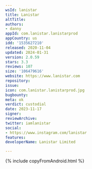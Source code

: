 ```yaml
---
wsId: lanistar
title: Lanistar
altTitle: 
authors:
- danny
appId: com.lanistar.lanistarprod
appCountry: us
idd: '1535627210'
released: 2020-11-04
updated: 2024-01-31
version: 2.0.59
stars: 3.3
reviews: 107
size: '106479616'
website: https://www.lanistar.com
repository: 
issue: 
icon: com.lanistar.lanistarprod.jpg
bugbounty: 
meta: ok
verdict: custodial
date: 2023-11-17
signer: 
reviewArchive: 
twitter: iamlanistar
social:
- https://www.instagram.com/lanistar
features: 
developerName: Lanistar Limited

---
```


{% include copyFromAndroid.html %}
